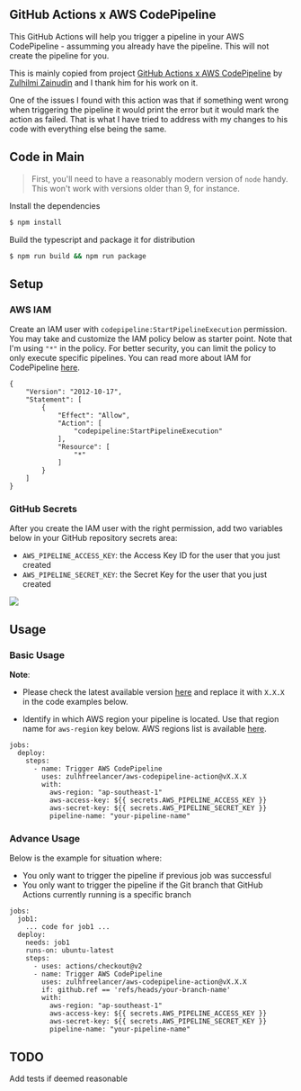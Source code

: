 ## GitHub Actions x AWS CodePipeline

This GitHub Actions will help you trigger a pipeline in your AWS CodePipeline - assumming you already have the pipeline. This will not create the pipeline for you.

This is mainly copied from project [GitHub Actions x AWS CodePipeline](https://github.com/zulhfreelancer/aws-codepipeline-action) by [Zulhilmi Zainudin](https://github.com/zulhfreelancer) and I thank him for his work on it.

One of the issues I found with this action was that if something went wrong when triggering the pipeline it would print the error but it would mark the action as failed.
That is what I have tried to address with my changes to his code with everything else being the same.

## Code in Main

> First, you'll need to have a reasonably modern version of `node` handy. This won't work with versions older than 9, for instance.

Install the dependencies  
```bash
$ npm install
```

Build the typescript and package it for distribution
```bash
$ npm run build && npm run package
```

<!-- Run the tests :heavy_check_mark:  
```bash
$ npm test

 PASS  ./index.test.js
  ✓ throws invalid number (3ms)
  ✓ wait 500 ms (504ms)
  ✓ test runs (95ms)

...
``` -->

## Setup

### AWS IAM

Create an IAM user with `codepipeline:StartPipelineExecution` permission. You may take and customize the IAM policy below as starter point. Note that I'm using `"*"` in the policy. For better security, you can limit the policy to only execute specific pipelines. You can read more about IAM for CodePipeline [here](https://docs.aws.amazon.com/codepipeline/latest/userguide/permissions-reference.html).

```
{
    "Version": "2012-10-17",
    "Statement": [
        {
            "Effect": "Allow",
            "Action": [
                "codepipeline:StartPipelineExecution"
            ],
            "Resource": [
                "*"
            ]
        }
    ]
}
```

### GitHub Secrets

After you create the IAM user with the right permission, add two variables below in your GitHub repository secrets area:

- `AWS_PIPELINE_ACCESS_KEY`: the Access Key ID for the user that you just created
- `AWS_PIPELINE_SECRET_KEY`: the Secret Key for the user that you just created

![](./docs/images/gh-secrets.png)

## Usage

### Basic Usage

**Note**:

- Please check the latest available version [here](#) and replace it with `X.X.X` in the code examples below.

- Identify in which AWS region your pipeline is located. Use that region name for `aws-region` key below. AWS regions list is available [here](https://docs.aws.amazon.com/general/latest/gr/rande.html#regional-endpoints).

```
jobs:
  deploy:
    steps:
      - name: Trigger AWS CodePipeline
        uses: zulhfreelancer/aws-codepipeline-action@vX.X.X
        with:
          aws-region: "ap-southeast-1"
          aws-access-key: ${{ secrets.AWS_PIPELINE_ACCESS_KEY }}
          aws-secret-key: ${{ secrets.AWS_PIPELINE_SECRET_KEY }}
          pipeline-name: "your-pipeline-name"
```

### Advance Usage

Below is the example for situation where:

- You only want to trigger the pipeline if previous job was successful
- You only want to trigger the pipeline if the Git branch that GitHub Actions currently running is a specific branch

```
jobs:
  job1:
    ... code for job1 ...
  deploy:
    needs: job1
    runs-on: ubuntu-latest
    steps:
      - uses: actions/checkout@v2
      - name: Trigger AWS CodePipeline
        uses: zulhfreelancer/aws-codepipeline-action@vX.X.X
        if: github.ref == 'refs/heads/your-branch-name'
        with:
          aws-region: "ap-southeast-1"
          aws-access-key: ${{ secrets.AWS_PIPELINE_ACCESS_KEY }}
          aws-secret-key: ${{ secrets.AWS_PIPELINE_SECRET_KEY }}
          pipeline-name: "your-pipeline-name"
```

## TODO

Add tests if deemed reasonable

<!-- ## Contribute -->

